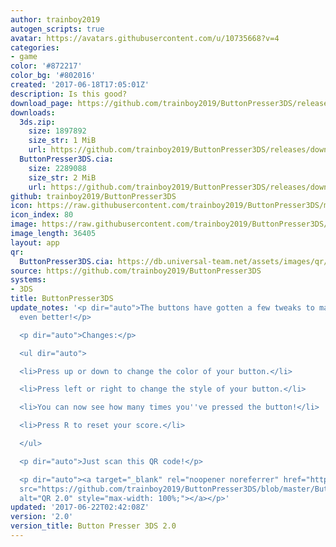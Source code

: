 ```yaml
---
author: trainboy2019
autogen_scripts: true
avatar: https://avatars.githubusercontent.com/u/10735668?v=4
categories:
- game
color: '#872217'
color_bg: '#802016'
created: '2017-06-18T17:05:01Z'
description: Is this good?
download_page: https://github.com/trainboy2019/ButtonPresser3DS/releases
downloads:
  3ds.zip:
    size: 1897892
    size_str: 1 MiB
    url: https://github.com/trainboy2019/ButtonPresser3DS/releases/download/2.0/3ds.zip
  ButtonPresser3DS.cia:
    size: 2289088
    size_str: 2 MiB
    url: https://github.com/trainboy2019/ButtonPresser3DS/releases/download/2.0/ButtonPresser3DS.cia
github: trainboy2019/ButtonPresser3DS
icon: https://raw.githubusercontent.com/trainboy2019/ButtonPresser3DS/master/icon.png
icon_index: 80
image: https://raw.githubusercontent.com/trainboy2019/ButtonPresser3DS/master/resources/Banner.png
image_length: 36405
layout: app
qr:
  ButtonPresser3DS.cia: https://db.universal-team.net/assets/images/qr/buttonpresser3ds-cia.png
source: https://github.com/trainboy2019/ButtonPresser3DS
systems:
- 3DS
title: ButtonPresser3DS
update_notes: '<p dir="auto">The buttons have gotten a few tweaks to make the app
  even better!</p>

  <p dir="auto">Changes:</p>

  <ul dir="auto">

  <li>Press up or down to change the color of your button.</li>

  <li>Press left or right to change the style of your button.</li>

  <li>You can now see how many times you''ve pressed the button!</li>

  <li>Press R to reset your score.</li>

  </ul>

  <p dir="auto">Just scan this QR code!</p>

  <p dir="auto"><a target="_blank" rel="noopener noreferrer" href="https://github.com/trainboy2019/ButtonPresser3DS/blob/master/Button%20QR%20Code%202.png?raw=true"><img
  src="https://github.com/trainboy2019/ButtonPresser3DS/blob/master/Button%20QR%20Code%202.png?raw=true"
  alt="QR 2.0" style="max-width: 100%;"></a></p>'
updated: '2017-06-22T02:42:08Z'
version: '2.0'
version_title: Button Presser 3DS 2.0
---
```

